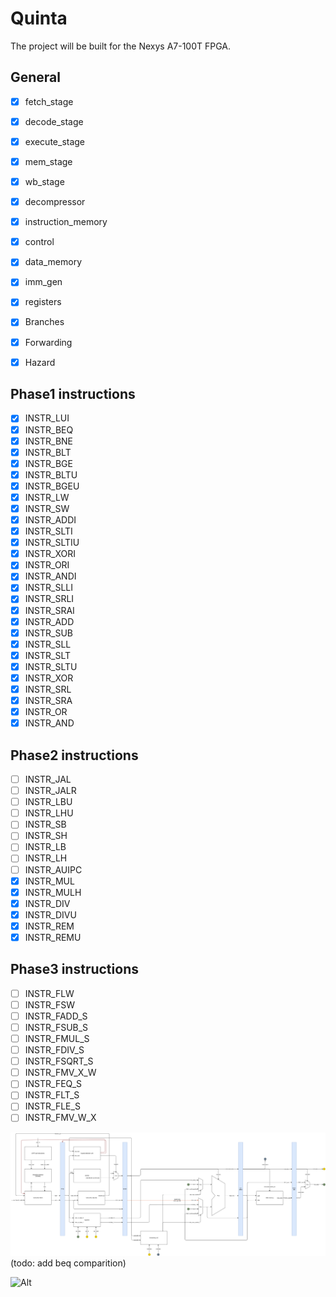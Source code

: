# Quinta

The project will be built for the Nexys A7-100T FPGA.

## General

- [x] fetch_stage
- [x] decode_stage
- [x] execute_stage
- [x] mem_stage
- [x] wb_stage

- [x] decompressor
- [x] instruction_memory
- [x] control
- [x] data_memory
- [x] imm_gen
- [x] registers

- [x] Branches
- [x] Forwarding
- [x] Hazard

## Phase1 instructions

- [x] INSTR_LUI
- [x] INSTR_BEQ
- [x] INSTR_BNE
- [x] INSTR_BLT
- [x] INSTR_BGE
- [x] INSTR_BLTU
- [x] INSTR_BGEU
- [x] INSTR_LW
- [x] INSTR_SW
- [x] INSTR_ADDI
- [x] INSTR_SLTI
- [x] INSTR_SLTIU
- [x] INSTR_XORI
- [x] INSTR_ORI
- [x] INSTR_ANDI
- [x] INSTR_SLLI
- [x] INSTR_SRLI
- [x] INSTR_SRAI
- [x] INSTR_ADD
- [x] INSTR_SUB
- [x] INSTR_SLL
- [x] INSTR_SLT
- [x] INSTR_SLTU
- [x] INSTR_XOR
- [x] INSTR_SRL
- [x] INSTR_SRA
- [x] INSTR_OR
- [x] INSTR_AND

## Phase2 instructions

- [ ] INSTR_JAL
- [ ] INSTR_JALR
- [ ] INSTR_LBU
- [ ] INSTR_LHU
- [ ] INSTR_SB
- [ ] INSTR_SH
- [ ] INSTR_LB
- [ ] INSTR_LH
- [ ] INSTR_AUIPC
- [x] INSTR_MUL
- [x] INSTR_MULH
- [x] INSTR_DIV
- [x] INSTR_DIVU
- [x] INSTR_REM
- [x] INSTR_REMU

## Phase3 instructions

- [ ] INSTR_FLW
- [ ] INSTR_FSW
- [ ] INSTR_FADD_S
- [ ] INSTR_FSUB_S
- [ ] INSTR_FMUL_S
- [ ] INSTR_FDIV_S
- [ ] INSTR_FSQRT_S
- [ ] INSTR_FMV_X_W
- [ ] INSTR_FEQ_S
- [ ] INSTR_FLT_S
- [ ] INSTR_FLE_S
- [ ] INSTR_FMV_W_X

![Block Diagram](/doc/overview_riscV.png)
(todo: add beq comparition)

![Alt](https://repobeats.axiom.co/api/embed/8cecad938df30ff41abc7afbe6f5f0a3571eab39.svg "Repobeats analytics image")
